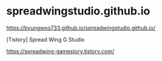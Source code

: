 # spreadwingstudio.github.io
 
https://byungwoo733.github.io/spreadwingstudio.github.io/


[Tistory] Spread Wing G Studio 

https://spreadwing-gamestory.tistory.com/
